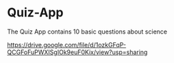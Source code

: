 # Quiz-App
The Quiz App contains 10 basic questions about science


https://drive.google.com/file/d/1ozkGFqP-QCGFoFuPWXISgIOk9euF0Kix/view?usp=sharing
